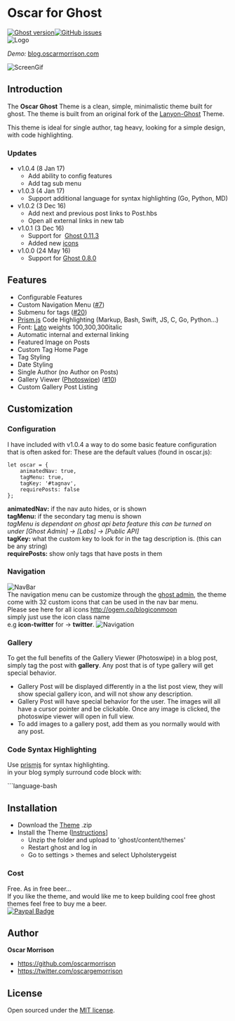 # Oscar for Ghost
[![Ghost version](https://img.shields.io/badge/ghost-v1.24.0-blue.svg)](https://github.com/tryghost/ghost)[![GitHub issues](https://img.shields.io/github/issues/oscarmorrison/oscar-ghost.svg)](https://github.com/oscarmorrison/oscar-ghost/issues)  
![Logo](http://blogoscarmorrison.s3.amazonaws.com/2016/12/logo.png)

*Demo:* [blog.oscarmorrison.com](http://blog.oscarmorrison.com)

![ScreenGif](http://blogoscarmorrison.s3.amazonaws.com/2016/Dec/ghostscreencast.gif)

## Introduction
The **Oscar Ghost** Theme is a clean, simple, minimalistic theme built for ghost. The theme is built from an original 
fork of the [Lanyon-Ghost](https://github.com/PxlBuzzard/lanyon-ghost) Theme. 

This theme is ideal for single author, tag heavy, looking for a simple design, with code highlighting. 

### Updates
- v1.0.4 (8 Jan 17)
   - Add ability to config features
   - Add tag sub menu
- v1.0.3 (4 Jan 17)
   - Support additional language for syntax highlighting (Go, Python, MD)
- v1.0.2 (3 Dec 16)  
   - Add next and previous post links to Post.hbs
   - Open all external links in new tab
- v1.0.1 (3 Dec 16)  
   - Support for  [Ghost 0.11.3](https://dev.ghost.org/ghost-0-11-3/)  
   - Added new [icons](http://ogem.co/blogiconmoon)
- v1.0.0 (24 May 16)   
   - Support for [Ghost 0.8.0](https://dev.ghost.org/ghost-0-8-0/)

## Features
- Configurable Features
- Custom Navigation Menu ([#7](https://github.com/oscarmorrison/oscar-ghost/issues/7))
- Submenu for tags ([#20](https://github.com/oscarmorrison/oscar-ghost/pull/20))
- [Prism.js](http://prismjs.com) Code Highlighting (Markup, Bash, Swift, JS, C, Go, Python...)
- Font: [Lato](https://www.google.com/fonts/specimen/Lato) weights 100,300,300italic
- Automatic internal and external linking
- Featured Image on Posts
- Custom Tag Home Page
- Tag Styling
- Date Styling
- Single Author (no Author on Posts)
- Gallery Viewer ([Photoswipe](http://photoswipe.com/)) ([#10](https://github.com/oscarmorrison/oscar-ghost/issues/10))
- Custom Gallery Post Listing


## Customization

### Configuration
I have included with v1.0.4 a way to do some basic feature configuration that is often asked for:
These are the default values (found in oscar.js):
```
let oscar = {
    animatedNav: true,
    tagMenu: true,
    tagKey: '#tagnav',
    requirePosts: false
};
```

**animatedNav:**  if the nav auto hides, or is shown  
**tagMenu:** if the secondary tag menu is shown  
*tagMenu is dependant on ghost api beta feature this can be turned on under [Ghost Admin] -> [Labs] -> [Public API]*  
**tagKey:** what the custom key to look for in the tag description is. (this can be any string)  
**requirePosts:** show only tags that have posts in them  

### Navigation
![NavBar](http://blogoscarmorrison.s3.amazonaws.com/2016/Dec/navigationBar.png)   
The navigation menu can be customize through the [ghost admin](https://blog.ghost.org/navigation/), 
the theme come with 32 custom icons that can be used in the nav bar menu.  
Please see here for all icons http://ogem.co/blogiconmoon  
simply just use the icon class name   
e.g **icon-twitter** for -> **twitter**.
![Navigation](http://blogoscarmorrison.s3.amazonaws.com/2016/Dec/navigation.png)   


### Gallery
To get the full benefits of the Gallery Viewer (Photoswipe) in a blog post, simply tag the post with 
**gallery**. Any post that is of type gallery will get special behavior. 
* Gallery Post will be displayed differently in a the list post view, they will show special gallery icon, and will not show any description.
* Gallery Post will have special behavior for the user. The images will all have a cursor pointer and be clickable. Once any image is clicked, the photoswipe viewer will open in full view. 
* To add images to a gallery post, add them as you normally would with any post.

### Code Syntax Highlighting
Use [prismjs](http://prismjs.com/download.html) for syntax highlighting.  
in your blog symply surround code block with:

\```language-bash  


## Installation

- Download the [Theme](https://github.com/oscarmorrison/oscar-ghost/archive/master.zip) .zip
- Install the Theme ([Instructions](http://support.ghost.org/switch-themes/)]
    - Unzip the folder and upload to 'ghost/content/themes'
    - Restart ghost and log in
    - Go to settings > themes and select Upholsterygeist

### Cost
Free. As in free beer...   
If you like the theme, and would like me to keep building cool free ghost themes feel free to buy
 me a beer.  
[![Paypal Badge](http://blogoscarmorrison.s3.amazonaws.com/2016/May/PaypalBadgeSmall.png)](http://paypal.me/oscarmorrison)

## Author

**Oscar Morrison**
- <https://github.com/oscarmorrison>
- <https://twitter.com/oscargemorrison>

## License

Open sourced under the [MIT license](LICENSE.md).
